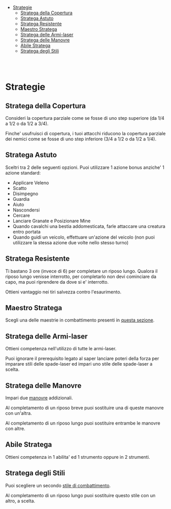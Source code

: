 - [Strategie](#strategie)
  - [Stratega della Copertura](#stratega-della-copertura)
  - [Stratega Astuto](#stratega-astuto)
  - [Stratega Resistente](#stratega-resistente)
  - [Maestro Stratega](#maestro-stratega)
  - [Stratega delle Armi-laser](#stratega-delle-armi-laser)
  - [Stratega delle Manovre](#stratega-delle-manovre)
  - [Abile Stratega](#abile-stratega)
  - [Stratega degli Stili](#stratega-degli-stili)

</br>
</br>

# Strategie
## Stratega della Copertura
Consideri la copertura parziale come se fosse di uno step superiore (da 1/4 a 1/2 o da 1/2 a 3/4).

Finche' usufruisci di copertura, i tuoi attacchi riducono la copertura parziale dei nemici come se fosse di uno step inferiore (3/4 a 1/2 o da 1/2 a 1/4).

## Stratega Astuto
Sceltri tra 2 delle seguenti opzioni. Puoi utilizzare 1 azione bonus anziche' 1 azione standard:

- Applicare Veleno
- Scatto
- Disimpegno
- Guardia
- Aiuto
- Nascondersi
- Cercare
- Lanciare Granate e Posizionare Mine
- Quando cavalchi una bestia addomesticata, farle attaccare una creatura entro portata
- Quando guidi un veicolo, effettuare un'azione del veicolo (non puoi utilizzare la stessa azione due volte nello stesso turno)

## Stratega Resistente
Ti bastano 3 ore (invece di 6) per completare un riposo lungo. Qualora il riposo lungo venisse interrotto, per completarlo non devi cominciare da capo, ma puoi riprendere da dove si e' interrotto.

Ottieni vantaggio nei tiri salvezza contro l'esaurimento.

## Maestro Stratega
Scegli una delle maestrie in combattimento presenti in [questa sezione](./Maestrie%20in%20Combattimento.md#maestrie-in-combattimento).

## Stratega delle Armi-laser
Ottieni competenza nell'utilizzo di tutte le armi-laser.

Puoi ignorare il prerequisito legato al saper lanciare poteri della forza per imparare stili delle spade-laser ed impari uno stile delle spade-laser a scelta.

## Stratega delle Manovre
Impari due [manovre](./Manovre.md#manovre) addizionali.

Al completamento di un riposo breve puoi sostituire una di queste manovre con un'altra.

Al completamento di un riposo lungo puoi sostituire entrambe le manovre con altre.

## Abile Stratega
Ottieni competenza in 1 abilita' ed 1 strumento oppure in 2 strumenti.

## Stratega degli Stili
Puoi scegliere un secondo [stile di combattimento](./Stili%20di%20Combattimento.md#stili-di-combattimento).

Al completamento di un riposo lungo puoi sostituire questo stile con un altro, a scelta.